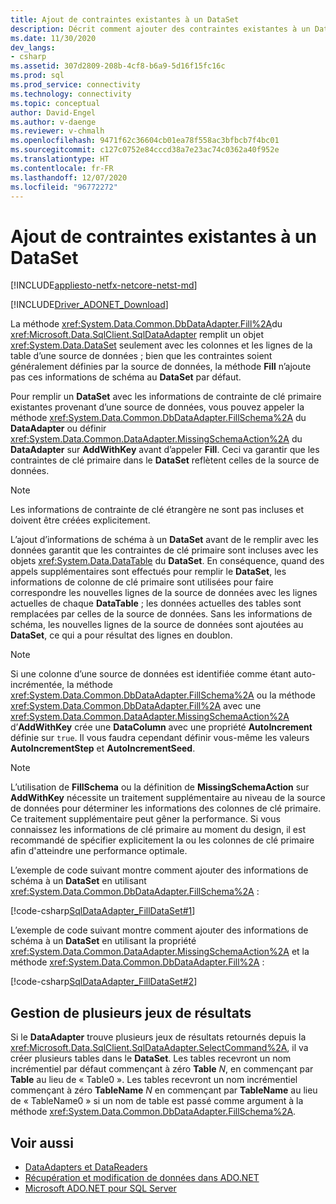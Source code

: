 ```yaml
---
title: Ajout de contraintes existantes à un DataSet
description: Décrit comment ajouter des contraintes existantes à un DataSet.
ms.date: 11/30/2020
dev_langs:
- csharp
ms.assetid: 307d2809-208b-4cf8-b6a9-5d16f15fc16c
ms.prod: sql
ms.prod_service: connectivity
ms.technology: connectivity
ms.topic: conceptual
author: David-Engel
ms.author: v-daenge
ms.reviewer: v-chmalh
ms.openlocfilehash: 9471f62c36604cb01ea78f558ac3bfbcb7f4bc01
ms.sourcegitcommit: c127c0752e84cccd38a7e23ac74c0362a40f952e
ms.translationtype: HT
ms.contentlocale: fr-FR
ms.lasthandoff: 12/07/2020
ms.locfileid: "96772272"
---
```

# <a name="add-existing-constraints-to-a-dataset"></a>Ajout de contraintes existantes à un DataSet

[!INCLUDE[appliesto-netfx-netcore-netst-md](../../includes/appliesto-netfx-netcore-netst-md.md)]

[!INCLUDE[Driver_ADONET_Download](../../includes/driver_adonet_download.md)]

La méthode <xref:System.Data.Common.DbDataAdapter.Fill%2A>du <xref:Microsoft.Data.SqlClient.SqlDataAdapter> remplit un objet <xref:System.Data.DataSet> seulement avec les colonnes et les lignes de la table d’une source de données ; bien que les contraintes soient généralement définies par la source de données, la méthode **Fill** n’ajoute pas ces informations de schéma au **DataSet** par défaut.

Pour remplir un **DataSet** avec les informations de contrainte de clé primaire existantes provenant d’une source de données, vous pouvez appeler la méthode <xref:System.Data.Common.DbDataAdapter.FillSchema%2A> du **DataAdapter** ou définir <xref:System.Data.Common.DataAdapter.MissingSchemaAction%2A> du **DataAdapter** sur **AddWithKey** avant d’appeler **Fill**. Ceci va garantir que les contraintes de clé primaire dans le **DataSet** reflètent celles de la source de données.

> [!NOTE]
> Les informations de contrainte de clé étrangère ne sont pas incluses et doivent être créées explicitement.

L’ajout d’informations de schéma à un **DataSet** avant de le remplir avec les données garantit que les contraintes de clé primaire sont incluses avec les objets <xref:System.Data.DataTable> du **DataSet**. En conséquence, quand des appels supplémentaires sont effectués pour remplir le **DataSet**, les informations de colonne de clé primaire sont utilisées pour faire correspondre les nouvelles lignes de la source de données avec les lignes actuelles de chaque **DataTable** ; les données actuelles des tables sont remplacées par celles de la source de données. Sans les informations de schéma, les nouvelles lignes de la source de données sont ajoutées au **DataSet**, ce qui a pour résultat des lignes en doublon.

> [!NOTE]
> Si une colonne d’une source de données est identifiée comme étant auto-incrémentée, la méthode <xref:System.Data.Common.DbDataAdapter.FillSchema%2A> ou la méthode <xref:System.Data.Common.DbDataAdapter.Fill%2A> avec une <xref:System.Data.Common.DataAdapter.MissingSchemaAction%2A> d’**AddWithKey** crée une **DataColumn** avec une propriété **AutoIncrement** définie sur `true`. Il vous faudra cependant définir vous-même les valeurs **AutoIncrementStep** et **AutoIncrementSeed**.

> [!NOTE]
> L’utilisation de **FillSchema** ou la définition de **MissingSchemaAction** sur **AddWithKey**  nécessite un traitement supplémentaire au niveau de la source de données pour déterminer les informations des colonnes de clé primaire. Ce traitement supplémentaire peut gêner la performance. Si vous connaissez les informations de clé primaire au moment du design, il est recommandé de spécifier explicitement la ou les colonnes de clé primaire afin d'atteindre une performance optimale.

L’exemple de code suivant montre comment ajouter des informations de schéma à un **DataSet** en utilisant <xref:System.Data.Common.DbDataAdapter.FillSchema%2A> :

[!code-csharp[SqlDataAdapter_FillDataSet#1](~/../sqlclient/doc/samples/SqlDataAdapter_FillDataSet.cs#1)]

L’exemple de code suivant montre comment ajouter des informations de schéma à un **DataSet** en utilisant la propriété <xref:System.Data.Common.DataAdapter.MissingSchemaAction%2A> et la méthode <xref:System.Data.Common.DbDataAdapter.Fill%2A> :

[!code-csharp[SqlDataAdapter_FillDataSet#2](~/../sqlclient/doc/samples/SqlDataAdapter_FillDataSet.cs#2)]

## <a name="handling-multiple-result-sets"></a>Gestion de plusieurs jeux de résultats

Si le **DataAdapter** trouve plusieurs jeux de résultats retournés depuis la <xref:Microsoft.Data.SqlClient.SqlDataAdapter.SelectCommand%2A>, il va créer plusieurs tables dans le **DataSet**. Les tables recevront un nom incrémentiel par défaut commençant à zéro **Table** *N*, en commençant par **Table** au lieu de « Table0 ». Les tables recevront un nom incrémentiel commençant à zéro **TableName** *N* en commençant par **TableName** au lieu de « TableName0 » si un nom de table est passé comme argument à la méthode <xref:System.Data.Common.DbDataAdapter.FillSchema%2A>.

## <a name="see-also"></a>Voir aussi

- [DataAdapters et DataReaders](dataadapters-datareaders.md)
- [Récupération et modification de données dans ADO.NET](retrieving-modifying-data.md)
- [Microsoft ADO.NET pour SQL Server](microsoft-ado-net-sql-server.md)
